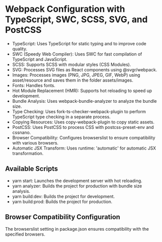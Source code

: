 # Webpack Configuration with TypeScript, SWC, SCSS, SVG, and PostCSS
- TypeScript: Uses TypeScript for static typing and to improve code quality.
- SWC (Speedy Web Compiler): Uses SWC for fast compilation of TypeScript and JavaScript.
- SCSS: Supports SCSS with modular styles (CSS Modules).
- SVG: Processes SVG files as React components using @svgr/webpack.
- Images: Processes images (PNG, JPG, JPEG, GIF, WebP) using asset/resource and saves them in the folder assets/images.
- Fonts: Handles fonts.
- Hot Module Replacement (HMR): Supports hot reloading to speed up development.
- Bundle Analysis: Uses webpack-bundle-analyzer to analyze the bundle size.
- Type Checking: Uses fork-ts-checker-webpack-plugin to perform TypeScript type checking in a separate process.
- Copying Resources: Uses copy-webpack-plugin to copy static assets.
- PostCSS: Uses PostCSS to process CSS with postcss-preset-env and cssnano.
- Browser Compatibility: Configures browserslist to ensure compatibility with various browsers.
- Automatic JSX Transform: Uses runtime: 'automatic' for automatic JSX transformation.

## Available Scripts
- yarn start: Launches the development server with hot reloading.
- yarn analyzer: Builds the project for production with bundle size analysis.
- yarn build:dev: Builds the project for development.
- yarn build:prod: Builds the project for production.

## Browser Compatibility Configuration
The browserslist setting in package.json ensures compatibility with the specified browsers.

